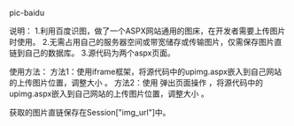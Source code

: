 pic-baidu


说明：
1.利用百度识图，做了一个ASPX网站通用的图床，在开发者需要上传图片时使用。
2.无需占用自己的服务器空间或带宽储存或传输图片，仅需保存图片直链到自己的数据库。
3.源代码为两个aspx页面。


使用方法：
方法1：使用iframe框架，将源代码中的upimg.aspx嵌入到自己网站的上传图片位置，调整大小 。
方法2：使用 <a herf="">弹出页面操作</a> ，将源代码中的upimg.aspx嵌入到自己网站的上传图片位置，调整大小 。

获取的图片直链保存在Session["img_url"]中。
